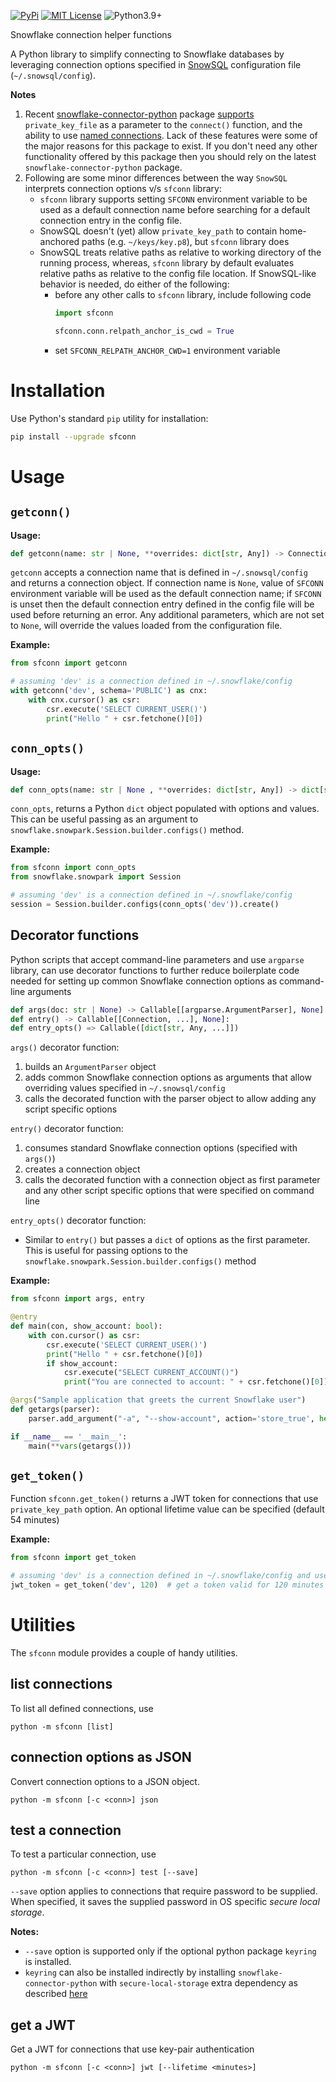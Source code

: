 [![PyPi](https://img.shields.io/pypi/v/sfconn.svg)](https://pypi.python.org/pypi/sfconn) [![MIT License](https://img.shields.io/badge/License-MIT-blue.svg)](https://opensource.org/licenses/MIT) ![Python3.9+](https://img.shields.io/badge/dynamic/json?query=info.requires_python&label=python&url=https%3A%2F%2Fpypi.org%2Fpypi%2Fsfconn%2Fjson)


Snowflake connection helper functions

A Python library to simplify connecting to Snowflake databases by leveraging connection options specified in [SnowSQL](https://docs.snowflake.com/en/user-guide/snowsql.html) configuration file (`~/.snowsql/config`).

**Notes**
1. Recent [snowflake-connector-python](https://github.com/snowflakedb/snowflake-connector-python) package [supports](https://github.com/snowflakedb/snowflake-connector-python/releases/tag/v3.6.0) `private_key_file` as a parameter to the `connect()` function, and the ability to use [named connections](https://docs.snowflake.com/en/developer-guide/python-connector/python-connector-connect#connecting-using-the-connections-toml-file). Lack of these features were some of the major reasons for this package to exist. If you don't need any other functionality offered by this package then you should rely on the latest `snowflake-connector-python` package.
1. Following are some minor differences between the way `SnowSQL` interprets connection options v/s `sfconn` library:
	- `sfconn` library supports setting `SFCONN` environment variable to be used as a default connection name before searching for a default connection entry in the config file.
	- SnowSQL doesn't (yet) allow `private_key_path` to contain home-anchored paths (e.g. `~/keys/key.p8`), but `sfconn` library does
	- SnowSQL treats relative paths as relative to working directory of the running process, whereas, `sfconn` library by default evaluates relative paths as relative to the config file location. If SnowSQL-like behavior is needed, do either of the following:
		- before any other calls to `sfconn` library, include following code
			```python
			import sfconn

			sfconn.conn.relpath_anchor_is_cwd = True
			```
		- set `SFCONN_RELPATH_ANCHOR_CWD=1` environment variable

# Installation

Use Python's standard `pip` utility for installation:

```sh
pip install --upgrade sfconn
```

# Usage

## `getconn()`

**Usage:**
```python
def getconn(name: str | None, **overrides: dict[str, Any]) -> Connection
```

`getconn` accepts a connection name that is defined in `~/.snowsql/config` and returns a connection object. If connection name is `None`, value of `SFCONN` environment variable will be used as the default connection name; if `SFCONN` is unset then the default connection entry defined in the config file will be used before returning an error. Any additional parameters, which are not set to `None`, will override the values loaded from the configuration file.

**Example:**

```python
from sfconn import getconn

# assuming 'dev' is a connection defined in ~/.snowflake/config
with getconn('dev', schema='PUBLIC') as cnx:
    with cnx.cursor() as csr:
        csr.execute('SELECT CURRENT_USER()')
        print("Hello " + csr.fetchone()[0])
```

## `conn_opts()`

**Usage:**
```python
def conn_opts(name: str | None , **overrides: dict[str, Any]) -> dict[str, Any]
```

`conn_opts`, returns a Python `dict` object populated with options and values. This can be useful passing as an argument to `snowflake.snowpark.Session.builder.configs()` method.

**Example:**

```python
from sfconn import conn_opts
from snowflake.snowpark import Session

# assuming 'dev' is a connection defined in ~/.snowflake/config
session = Session.builder.configs(conn_opts('dev')).create()
```

## Decorator functions

Python scripts that accept command-line parameters and use `argparse` library, can use decorator functions to further reduce boilerplate code needed for setting up common Snowflake connection options as command-line arguments

```python
def args(doc: str | None) -> Callable[[argparse.ArgumentParser], None]:
def entry() -> Callable[[Connection, ...], None]:
def entry_opts() => Callable([dict[str, Any, ...]])
```

`args()` decorator function:
1. builds an `ArgumentParser` object
1. adds common Snowflake connection options as arguments that allow overriding values specified in `~/.snowsql/config`
1. calls the decorated function with the parser object to allow adding any script specific options

`entry()` decorator function:
1. consumes standard Snowflake connection options (specified with `args()`)
1. creates a connection object
1. calls the decorated function with a connection object as first parameter and any other script specific options that were specified on command line

`entry_opts()` decorator function:
- Similar to `entry()` but passes a `dict` of options as the first parameter. This is useful for passing options to the `snowflake.snowpark.Session.builder.configs()` method

**Example:**

```python
from sfconn import args, entry

@entry
def main(con, show_account: bool):
    with con.cursor() as csr:
        csr.execute('SELECT CURRENT_USER()')
        print("Hello " + csr.fetchone()[0])
        if show_account:
            csr.execute("SELECT CURRENT_ACCOUNT()")
            print("You are connected to account: " + csr.fetchone()[0])

@args("Sample application that greets the current Snowflake user")
def getargs(parser):
    parser.add_argument("-a", "--show-account", action='store_true', help="show snowflake account name")

if __name__ == '__main__':
    main(**vars(getargs()))
```

## `get_token()`

Function `sfconn.get_token()` returns a JWT token for connections that use `private_key_path` option. An optional lifetime value can be specified (default 54 minutes)

**Example:**

```python
from sfconn import get_token

# assuming 'dev' is a connection defined in ~/.snowflake/config and uses key-pair authentication
jwt_token = get_token('dev', 120)  # get a token valid for 120 minutes
```

# Utilities

The `sfconn` module provides a couple of handy utilities.

## list connections

To list all defined connections, use

```
python -m sfconn [list]
```

## connection options as JSON

Convert connection options to a JSON object.

```
python -m sfconn [-c <conn>] json
```

## test a connection

To test a particular connection, use

```
python -m sfconn [-c <conn>] test [--save]
```

`--save` option applies to connections that require password to be supplied. When specified, it saves the supplied password in OS specific *secure local storage*.

**Notes:**

- `--save` option is supported only if the optional python package `keyring` is installed.
- `keyring` can also be installed indirectly by installing `snowflake-connector-python` with `secure-local-storage` extra dependency as described [here](https://docs.snowflake.com/en/user-guide/python-connector-install.html#step-1-install-the-connector)

## get a JWT

Get a JWT for connections that use key-pair authentication

```
python -m sfconn [-c <conn>] jwt [--lifetime <minutes>]
```
